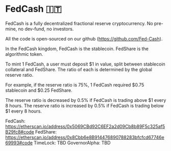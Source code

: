 # FedCash 🇮🇹

FedCash is a fully decentralized fractional reserve cryptocurrency. No pre-mine, no dev-fund, no investors.

All the code is open-sourced on our github (https://github.com/Fed-Cash).

In the FedCash kingdom, FedCash is the stablecoin. FedShare is the algorithmic token.

To mint 1 FedCash, a user must deposit $1 in value, split between stablecoin collateral and FedShare. The ratio of each is determined by the global reserve ratio.

For example, if the reserve ratio is 75%, 1 FedCash required $0.75 stablecoin and $0.25 FedShare.

The reserve ratio is decreased by 0.5% if FedCash is trading above $1 every 8 hours. The reserve ratio is increased by 0.5% if FedCash is trading below $1 every 8 hours.

FedCash: https://etherscan.io/address/0x5069CBd92C6EF2a2d09Cb8b89F5c325af5B29fc8#code
FedShare: https://etherscan.io/address/0x8Cbb6e8B914476890788283bfcfcd67746e69993#code
TimeLock: TBD
GovernorAlpha: TBD
